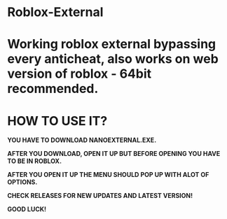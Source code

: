 # Roblox-External
# Working roblox external bypassing every anticheat, also works on web version of roblox - 64bit recommended.

# HOW TO USE IT?

<b>YOU HAVE TO DOWNLOAD NANOEXTERNAL.EXE.<b>

AFTER YOU DOWNLOAD, OPEN IT UP BUT BEFORE OPENING YOU HAVE TO BE IN ROBLOX.

AFTER YOU OPEN IT UP THE MENU SHOULD POP UP WITH ALOT OF OPTIONS.

CHECK RELEASES FOR NEW UPDATES AND LATEST VERSION!

GOOD LUCK!

